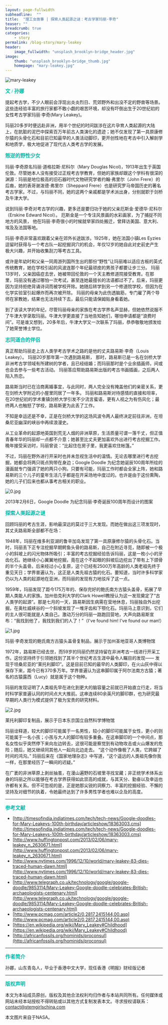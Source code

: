 ```yaml
---
layout: page-fullwidth
subheadline:  ""
title:  "理工女故事 | 探索人类起源之谜：考古学家玛丽·李奇"
teaser: ""
breadcrumb: true
categories:
    - story
permalink: /blog-story/mary-leakey
header:
    image_fullwidth: "unsplash_brooklyn-bridge_header.jpg"
image:
    thumb: "unsplash_brooklyn-bridge_thumb.jpg"
    homepage: "mary-leakey.jpg"
---
```


![mary-leakey](/assets/img/mary-leakey.jpg)


<p style="line-height: normal; font-size: 16px; font-family: 微软雅黑; color: rgb(0, 187, 170); box-sizing: border-box; padding: 0px; margin: 10px 0px; text-align: left;"><strong>
文 / 孙娜
</strong></p>



提起考古学，不少人眼前会浮现出炎炎烈日、荒郊野外和出没不定的野兽等场景。这些连经验丰富的旅行家都不敢小觑的艰苦环境，却没有吓倒出生于20世纪初的女性考古学家玛丽·李奇(Mary Leakey)。

玛丽20多岁时便远赴非洲，用半个世纪的时间跋涉在这片孕育人类起源的大陆上，在肮脏的泥巴中探索百万年前古人类演化的遗迹；她不仅发现了第一具原康修尔猿的头骨化石和目前已知最早的人类活动脚印，更开创性地在考古中引入解剖学和地质学，极大地促进了现代古人类考古学的发展。

<p style="line-height: normal; font-size: 16px; font-family: 微软雅黑; color: rgb(0, 187, 170); box-sizing: border-box; padding: 0px; margin: 10px 0px; text-align: left;"><strong>
叛逆的野性少女
</strong></p>



玛丽·李奇原名玛丽·道格拉斯·尼科尔（Mary Douglas Nicol)，1913年出生于英国伦敦。尽管她本人没有接受过正规考古学教育，但她的家族却跟这个学科有很深的渊源：玛丽是地位极高的旧石器时代文物研究学者约翰·弗里尔（John Frere）的后裔，她的表哥谢泼德·弗里尔（Sheppard Frere）也是研究罗马帝国历史的著名考古学家。不过，与玛丽不同，她的这两个亲戚都是学术派出身，分别就职于剑桥及牛津大学。

说到玛丽·李奇对考古学的兴趣，更多还是要归功于她的父亲厄斯金·爱德华·尼科尔（Erskine Edward Nicol）。 厄斯金是一个专注风景画的水彩画家，为了捕捉不同地方的风景， 他在玛丽·李奇很小的时候就举家四处搬迁，曾拜访美国、意大利、埃及及法国等地。

玛丽·李奇非常喜欢跟着父亲在郊外长途跋涉。1925年，她在法国小镇Les Eyzies 逗留时获得与一个考古队一起挖掘洞穴的机会，年仅12岁的她自此对史前史产生极大兴趣，并开始收集刮刀等考古工具。

或许是年幼时和父亲一同周游列国所生出的那份“野性”让玛丽难以适应古板的英式传统教育，她在学校引起的风波连那个年纪最顽皮的男孩子都要让步三分。 玛丽13岁时，父亲因癌症去世，她被带回伦敦的一个天主教修道院接受教育。在那里，玛丽没有通过哪怕一次考试，甚至连她最擅长的法语都过不了。后来，玛丽更因为坚持拒绝背诵诗词而被学校开除。她随后转学到另一个修道院学校，但因为在化学实验室引起爆炸而再次被开除。 玛丽的母亲为此伤透脑筋，专门雇了两个导师在家教她，结果也无法持续下去，最后只能请保姆贴身看着她。

到了该读大学的年纪，尽管玛丽母亲的家族在考古学界名声显赫，但她依然说服不了牛津大学录取玛丽。牛津大学更直接了当地告知她们，哪怕申请都是“浪费时间”。可是谁又想到，20多年后，牛津大学又一次联系了玛丽，恭恭敬敬地颁发给了她荣誉博士学位。

<p style="line-height: normal; font-size: 16px; font-family: 微软雅黑; color: rgb(0, 187, 170); box-sizing: border-box; padding: 0px; margin: 10px 0px; text-align: left;"><strong>
志同道合的伴侣
</strong></p>



真正帮助玛丽走上古人类学考古学术之路的是他的丈夫路易斯·李奇（Louis Leakey）。 玛丽20岁那年第一次遇到路易斯， 那时，路易斯已是一名在剑桥大学非洲考古学领域有所建树的学者，且已经结婚；而玛丽那时是个业余插画师，间或也会去参与一些考古活动。 玛丽答应帮助路易斯出版的考古书画插画，之后两人陷入热恋。

路易斯当时已在洽商离婚事宜，与此同时，两人完全没有掩盖他们的亲密关系，更在剑桥大学附近的小屋里同居了一年多。 玛丽和路易斯对待感情的直接和坦率，在20世纪初的学术重镇剑桥大学引发不少流言蜚语，更有人视之为有伤风化；最终两人也触怒了学校，路易斯更为此丢了工作。

不知是幸运还是不幸，正是在剑桥大学的这场风波令两人最终决定前往非洲，在坦桑尼亚幽深的峡谷中再续浪漫史。

从工业革命的起源地英国到荒无人烟的非洲草原，生活质量可谓一落千丈，但正值青春年华的玛丽却一点都不介意；她甚至比丈夫更加喜欢外出进行考古挖掘工作。晚年接受采访时，玛丽曾说：“比起住在房子里，我更喜欢住帐篷。”

不过，玛丽在野外进行开采时也并未忽视生活中的温情。无论去哪里进行考古挖掘，她都会将两只斑点狗带在身边；Google Doodle 为纪念她诞辰100周年所绘的漫画就专门强调了她的两只小狗。只要有可能，玛丽工作时都会全家上阵，她和路易斯的三个儿子的童年生活几乎都是在开采场地中度过的。也许是由于这份熏陶，她的儿子们后来也都从事考古相关的职业。

![0.jpg](/assets/img/mary-leakey/0.jpg)

2013年2月6日，Google Doodle 为纪念玛丽·李奇诞辰100周年而设计的图案

<p style="line-height: normal; font-size: 16px; font-family: 微软雅黑; color: rgb(0, 187, 170); box-sizing: border-box; padding: 0px; margin: 10px 0px; text-align: left;"><strong>
探索人类起源之谜
</strong></p>



回顾玛丽的考古生涯，影响最深远的莫过于三大发现。而她在做出这三项发现时，其丈夫路易斯全部都不在场：

1948年，玛丽在维多利亚湖的鲁辛加岛发现了第一具原康修尔猿的头骨化石。当时，玛丽丢下正专注挖掘早期鳄鱼头骨的路易斯，自己在附近寻觅，随即被一个极小的斜坡上的闪光物体所吸引；丰富的考古挖掘经验告诉玛丽，这是一枚小小的牙齿化石。她继续小心翼翼地挖掘，竟在这个不起眼的斜坡后边挖出了带有上下颌骨的半个头盖骨。后来经过小心复原，这个已经有2500万年高龄的人类老祖先终于重见天日；学界普遍认为，这正是人类先祖古猿的化石。要知道，当时许多科学家仍以为人类的起源地在亚洲，而玛丽的发现有力地驳斥了这一点。

1959年，玛丽发现了距今175万年的、保存完好的鲍氏南方古猿头盖骨，拓展了早期人类能人的家族。加州伯克利大学的Clark Howell教授认为这一发现奠定了“古人类学的起源”。那是七月的一天，路易斯因生病需在营地休息，玛丽独自外出挖掘，在奥杜威峡谷的一个斜坡发现了一堆牙齿和下颚化石。玛丽马上意识到，它们的主人很可能就是人类自己。激动万分的玛丽一路跑回营地，大声向路易斯宣布：“我找到他了，我找到我们的人了！”（I've found him! I've found our man!）

![1.jpg](/assets/img/mary-leakey/1.jpg)

玛丽·李奇发现的鲍氏南方古猿头盖骨复制品，展示于加州圣地亚哥人类博物馆

1972年，路易斯已经去世，而59岁的玛丽仍然坚持留在非洲考古一线进行开采工作。这份坚持终于引领她找到了其半个世纪考古生涯中最令人瞩目的发现—— 发现于坦桑尼亚的“莱托利脚印”。这是目前已知的最早的人类脚印，在火山灰中得以保存下来，距今已有370多万年。学界普遍认为这串脚印属于阿尔法南方古猿；著名的古猿露西（Lucy）就是属于这个物种。

玛丽的发现证明了人类祖先早在进化到更大的脑容量之前就已开始直立行走，将当时科学家普遍认同的时间点大大推前。这串连续80余英尺的脚印群，也为研究最早期的人类行为模式提供了极为宝贵的研究材料。

![2.jpg](/assets/img/mary-leakey/2.jpg)

莱托利脚印复制品，展示于日本东京国立自然科学博物馆

玛丽诠释道，较大的脚印可能属于一名男性，较小的脚印可能属于女性，更小的则可能属于一名小孩；小孩与大人的脚印有较多重叠。在这串脚印的一个中间点，那名女性似乎突然停下来向左边转去，这很可能是察觉到有动物攻击或火山爆发的危险；随后，她又继续同其他人一起向北边走去。 “这个动作像极了人类，它跨越了时间的鸿沟。” 玛丽后来在《国家地理杂志》中写道，“这个遥远的人类祖先像你我一样，在那里经历了一瞬间的迟疑。”

在广袤的非洲草原上剥丝抽茧，在漫山遍野的石坡里寻找宝藏；非正统学术体系出身的玛丽之所以能够在考古学界获得如此崇高的成就，与其天分、勤奋以及幸运也许都有关系。但不可忽视的是，正是她那尖锐的洞察力、丰富的挖掘经验、不懈的坚持及对细节的执着，令她最终达到了许多男性学者也难以企及的高度。




- - -

<p style="line-height: normal; font-size: 16px; font-family: 微软雅黑; color: rgb(0, 187, 170); box-sizing: border-box; padding: 0px; margin: 10px 0px; text-align: left;"><strong>
参考文献
</strong></p>



- [http://timesofindia.indiatimes.com/tech/tech-news/Google-doodles-for-Mary-Leakeys-100th-birthday/articleshow/18363003.cms](http://timesofindia.indiatimes.com/tech/tech-news/Google-doodles-for-Mary-Leakeys-100th-birthday/articleshow/18363003.cms)
- [http://www.huffingtonpost.com/2013/02/06/mary-leakey_n_2630671.html](http://www.huffingtonpost.com/2013/02/06/mary-leakey_n_2630671.html)
- [http://www.nytimes.com/1996/12/10/world/mary-leakey-83-dies-traced-human-dawn.html](http://www.nytimes.com/1996/12/10/world/mary-leakey-83-dies-traced-human-dawn.html)
- [http://www.telegraph.co.uk/technology/google/google-doodle/9853114/Mary-Leakey-Google-doodle-celebrates-British-archaeologists-centenary.html](http://www.telegraph.co.uk/technology/google/google-doodle/9853114/Mary-Leakey-Google-doodle-celebrates-British-archaeologists-centenary.html)
- [http://www.pcmag.com/article2/0,2817,2415144,00.asp](http://www.pcmag.com/article2/0,2817,2415144,00.asp)
- [https://en.wikipedia.org/wiki/Mary_Leakey#Childhood](https://en.wikipedia.org/wiki/Mary_Leakey#Childhood)
- [http://africanfossils.org/hominids/proconsul](http://africanfossils.org/hominids/proconsul)

- - -
<p style="line-height: normal; font-size: 16px; font-family: 微软雅黑; color: rgb(0, 187, 170); box-sizing: border-box; padding: 0px; margin: 10px 0px; text-align: left;"><strong>
作者简介
</strong></p>



孙娜，山东青岛人，毕业于香港中文大学，现任香港《明报》财经版记者

- - -
<p style="line-height: normal; font-size: 16px; font-family: 微软雅黑; color: rgb(0, 187, 170); box-sizing: border-box; padding: 0px; margin: 10px 0px; text-align: left;"><strong>
版权声明
</strong></p>



本文为本站成员原创，版权及其他合法权利均归作者与本站共同所有。任何媒体或网站未经本站授权不得转贴或以其他方式复制发表本文。寻求授权请联系： contact@stemgirlschina.com

本文图片来自于NASA。

